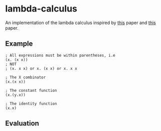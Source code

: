 # lambda-calculus

An implementation of the lambda calculus inspired by [this](http://www.cse.chalmers.se/research/group/logic/TypesSS05/Extra/geuvers.pdf) paper and
[this](https://ryanflannery.net/research/logic-notes/Barendregt-LambdaCalculus-Chap1-5.pdf) paper.

## Example

```
; All expressions must be within parentheses, i.e
(x. (x x))
; NOT
; (x. x x) or x. (x x) or x. x x

; The X combinator
(x.(x x))

; The constant function
(x.(y.x))

; The identity function
(x.x)
```

## Evaluation
